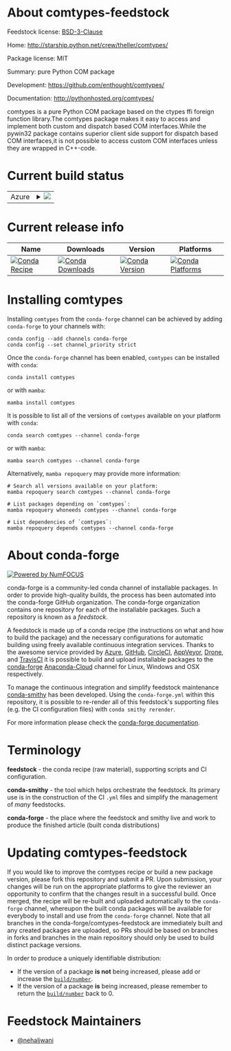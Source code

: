 About comtypes-feedstock
========================

Feedstock license: [BSD-3-Clause](https://github.com/conda-forge/comtypes-feedstock/blob/main/LICENSE.txt)

Home: http://starship.python.net/crew/theller/comtypes/

Package license: MIT

Summary: pure Python COM package

Development: https://github.com/enthought/comtypes/

Documentation: http://pythonhosted.org/comtypes/

comtypes is a pure Python COM package based on the ctypes ffi foreign
function library.The comtypes package makes it easy to access and implement
both custom and dispatch based COM interfaces.While the pywin32 package
contains superior client side support for dispatch based COM interfaces,it is
not possible to access custom COM interfaces unless they are wrapped in
C++-code.


Current build status
====================


<table>
    
  <tr>
    <td>Azure</td>
    <td>
      <details>
        <summary>
          <a href="https://dev.azure.com/conda-forge/feedstock-builds/_build/latest?definitionId=172&branchName=main">
            <img src="https://dev.azure.com/conda-forge/feedstock-builds/_apis/build/status/comtypes-feedstock?branchName=main">
          </a>
        </summary>
        <table>
          <thead><tr><th>Variant</th><th>Status</th></tr></thead>
          <tbody><tr>
              <td>win_64_python3.10.____cpython</td>
              <td>
                <a href="https://dev.azure.com/conda-forge/feedstock-builds/_build/latest?definitionId=172&branchName=main">
                  <img src="https://dev.azure.com/conda-forge/feedstock-builds/_apis/build/status/comtypes-feedstock?branchName=main&jobName=win&configuration=win%20win_64_python3.10.____cpython" alt="variant">
                </a>
              </td>
            </tr><tr>
              <td>win_64_python3.11.____cpython</td>
              <td>
                <a href="https://dev.azure.com/conda-forge/feedstock-builds/_build/latest?definitionId=172&branchName=main">
                  <img src="https://dev.azure.com/conda-forge/feedstock-builds/_apis/build/status/comtypes-feedstock?branchName=main&jobName=win&configuration=win%20win_64_python3.11.____cpython" alt="variant">
                </a>
              </td>
            </tr><tr>
              <td>win_64_python3.12.____cpython</td>
              <td>
                <a href="https://dev.azure.com/conda-forge/feedstock-builds/_build/latest?definitionId=172&branchName=main">
                  <img src="https://dev.azure.com/conda-forge/feedstock-builds/_apis/build/status/comtypes-feedstock?branchName=main&jobName=win&configuration=win%20win_64_python3.12.____cpython" alt="variant">
                </a>
              </td>
            </tr><tr>
              <td>win_64_python3.8.____cpython</td>
              <td>
                <a href="https://dev.azure.com/conda-forge/feedstock-builds/_build/latest?definitionId=172&branchName=main">
                  <img src="https://dev.azure.com/conda-forge/feedstock-builds/_apis/build/status/comtypes-feedstock?branchName=main&jobName=win&configuration=win%20win_64_python3.8.____cpython" alt="variant">
                </a>
              </td>
            </tr><tr>
              <td>win_64_python3.9.____cpython</td>
              <td>
                <a href="https://dev.azure.com/conda-forge/feedstock-builds/_build/latest?definitionId=172&branchName=main">
                  <img src="https://dev.azure.com/conda-forge/feedstock-builds/_apis/build/status/comtypes-feedstock?branchName=main&jobName=win&configuration=win%20win_64_python3.9.____cpython" alt="variant">
                </a>
              </td>
            </tr>
          </tbody>
        </table>
      </details>
    </td>
  </tr>
</table>

Current release info
====================

| Name | Downloads | Version | Platforms |
| --- | --- | --- | --- |
| [![Conda Recipe](https://img.shields.io/badge/recipe-comtypes-green.svg)](https://anaconda.org/conda-forge/comtypes) | [![Conda Downloads](https://img.shields.io/conda/dn/conda-forge/comtypes.svg)](https://anaconda.org/conda-forge/comtypes) | [![Conda Version](https://img.shields.io/conda/vn/conda-forge/comtypes.svg)](https://anaconda.org/conda-forge/comtypes) | [![Conda Platforms](https://img.shields.io/conda/pn/conda-forge/comtypes.svg)](https://anaconda.org/conda-forge/comtypes) |

Installing comtypes
===================

Installing `comtypes` from the `conda-forge` channel can be achieved by adding `conda-forge` to your channels with:

```
conda config --add channels conda-forge
conda config --set channel_priority strict
```

Once the `conda-forge` channel has been enabled, `comtypes` can be installed with `conda`:

```
conda install comtypes
```

or with `mamba`:

```
mamba install comtypes
```

It is possible to list all of the versions of `comtypes` available on your platform with `conda`:

```
conda search comtypes --channel conda-forge
```

or with `mamba`:

```
mamba search comtypes --channel conda-forge
```

Alternatively, `mamba repoquery` may provide more information:

```
# Search all versions available on your platform:
mamba repoquery search comtypes --channel conda-forge

# List packages depending on `comtypes`:
mamba repoquery whoneeds comtypes --channel conda-forge

# List dependencies of `comtypes`:
mamba repoquery depends comtypes --channel conda-forge
```


About conda-forge
=================

[![Powered by
NumFOCUS](https://img.shields.io/badge/powered%20by-NumFOCUS-orange.svg?style=flat&colorA=E1523D&colorB=007D8A)](https://numfocus.org)

conda-forge is a community-led conda channel of installable packages.
In order to provide high-quality builds, the process has been automated into the
conda-forge GitHub organization. The conda-forge organization contains one repository
for each of the installable packages. Such a repository is known as a *feedstock*.

A feedstock is made up of a conda recipe (the instructions on what and how to build
the package) and the necessary configurations for automatic building using freely
available continuous integration services. Thanks to the awesome service provided by
[Azure](https://azure.microsoft.com/en-us/services/devops/), [GitHub](https://github.com/),
[CircleCI](https://circleci.com/), [AppVeyor](https://www.appveyor.com/),
[Drone](https://cloud.drone.io/welcome), and [TravisCI](https://travis-ci.com/)
it is possible to build and upload installable packages to the
[conda-forge](https://anaconda.org/conda-forge) [Anaconda-Cloud](https://anaconda.org/)
channel for Linux, Windows and OSX respectively.

To manage the continuous integration and simplify feedstock maintenance
[conda-smithy](https://github.com/conda-forge/conda-smithy) has been developed.
Using the ``conda-forge.yml`` within this repository, it is possible to re-render all of
this feedstock's supporting files (e.g. the CI configuration files) with ``conda smithy rerender``.

For more information please check the [conda-forge documentation](https://conda-forge.org/docs/).

Terminology
===========

**feedstock** - the conda recipe (raw material), supporting scripts and CI configuration.

**conda-smithy** - the tool which helps orchestrate the feedstock.
                   Its primary use is in the construction of the CI ``.yml`` files
                   and simplify the management of *many* feedstocks.

**conda-forge** - the place where the feedstock and smithy live and work to
                  produce the finished article (built conda distributions)


Updating comtypes-feedstock
===========================

If you would like to improve the comtypes recipe or build a new
package version, please fork this repository and submit a PR. Upon submission,
your changes will be run on the appropriate platforms to give the reviewer an
opportunity to confirm that the changes result in a successful build. Once
merged, the recipe will be re-built and uploaded automatically to the
`conda-forge` channel, whereupon the built conda packages will be available for
everybody to install and use from the `conda-forge` channel.
Note that all branches in the conda-forge/comtypes-feedstock are
immediately built and any created packages are uploaded, so PRs should be based
on branches in forks and branches in the main repository should only be used to
build distinct package versions.

In order to produce a uniquely identifiable distribution:
 * If the version of a package **is not** being increased, please add or increase
   the [``build/number``](https://docs.conda.io/projects/conda-build/en/latest/resources/define-metadata.html#build-number-and-string).
 * If the version of a package **is** being increased, please remember to return
   the [``build/number``](https://docs.conda.io/projects/conda-build/en/latest/resources/define-metadata.html#build-number-and-string)
   back to 0.

Feedstock Maintainers
=====================

* [@nehaljwani](https://github.com/nehaljwani/)

